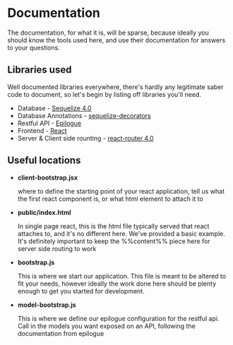 # Documentation

The documentation, for what it is, will be sparse, because ideally you should know the tools used here, and use their documentation for answers to your questions.

## Libraries used

Well documented libraries everywhere, there's hardly any legitimate saber code to document, so let's begin by listing off libraries you'll need.

* Database - [Sequelize 4.0](http://docs.sequelizejs.com/en/latest/)
* Database Annotations - [sequelize-decorators](https://github.com/felixfbecker/sequelize-decorators)
* Restful API - [Epilogue](https://github.com/dchester/epilogue)
* Frontend - [React](https://facebook.github.io/react/)
* Server & Client side rounting - [react-router 4.0](https://react-router.now.sh/)

## Useful locations

* **client-bootstrap.jsx**

  where to define the starting point of your react application, tell us what the first react component is, or what html element to attach it to
* **public/index.html**

  In single page react, this is the html file typically served that react attaches to, and it's no different here.  We've provided a basic example.  It's definitely important to keep the %%content%% piece here for server side routing to work
* **bootstrap.js**

  This is where we start our application.  This file is meant to be altered to fit your needs, however ideally the work done here should be plenty enough to get you started for development.
* **model-bootstrap.js**

  This is where we define our epilogue configuration for the restful api.  Call in the models you want exposed on an API, following the documentation from epilogue
